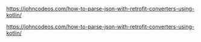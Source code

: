 https://johncodeos.com/how-to-parse-json-with-retrofit-converters-using-kotlin/

https://johncodeos.com/how-to-parse-json-with-retrofit-converters-using-kotlin/